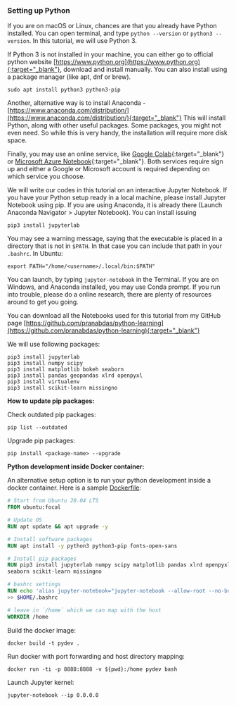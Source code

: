 ### Setting up Python 

If you are on macOS or Linux, chances are that you already have Python installed. You can open terminal, and type `python --version` or `python3 --version`. In this tutorial, we will use Python 3. 

If Python 3 is not installed in your machine, you can either go to official python website [https://www.python.org](https://www.python.org){:target="_blank"}, download and install manually. You can also install using a package manager (like apt, dnf or brew). 
```
sudo apt install python3 python3-pip
```

Another, alternative way is to install Anaconda - [https://www.anaconda.com/distribution/](https://www.anaconda.com/distribution/){:target="_blank"} This will install Python, along with other useful packages. Some packages, you might not even need. So while this is very handy, the installation will require more disk space. 

Finally, you may use an online service, like [Google Colab](https://colab.research.google.com){:target="_blank"} or [Microsoft Azure Notebook](http://notebooks.azure.com){:target="_blank"}. Both services require sign up and either a Google or Microsoft account is required depending on which service you choose. 

We will write our codes in this tutorial on an interactive Jupyter Notebook. If you have your Python setup ready in a local machine, please install Jupyter Notebook using pip. If you are using Anaconda, it is already there (Launch Anaconda Navigator > Jupyter Notebook). You can install issuing 
```
pip3 install jupyterlab
``` 

You may see a warning message, saying that the executable is placed in a directory that is not in `$PATH`. In that case you can include that path in your `.bashrc`. In Ubuntu: 
```
export PATH="/home/<username>/.local/bin:$PATH"
``` 

You can launch, by typing `jupyter-notebook` in the Terminal. If you are on Windows, and Anaconda installed, you may use Conda prompt. If you run into trouble, please do a online research, there are plenty of resources around to get you going. 

You can download all the Notebooks used for this tutorial from my GitHub page [https://github.com/pranabdas/python-learning](https://github.com/pranabdas/python-learning){:target="_blank"}

We will use following packages: 
```
pip3 install jupyterlab
pip3 install numpy scipy
pip3 install matplotlib bokeh seaborn
pip3 install pandas geopandas xlrd openpyxl
pip3 install virtualenv
pip3 install scikit-learn missingno
```
**How to update pip packages:** 

Check outdated pip packages:
```
pip list --outdated
```

Upgrade pip packages:
```
pip install <package-name> --upgrade
```

**Python development inside Docker container:** 

An alternative setup option is to run your python development inside a docker container. Here is a sample [Dockerfile](https://github.com/pranabdas/python-learning/blob/master/Dockerfile): 

```dockerfile
# Start from Ubuntu 20.04 LTS
FROM ubuntu:focal

# Update OS
RUN apt update && apt upgrade -y

# Install software packages 
RUN apt install -y python3 python3-pip fonts-open-sans

# Install pip packages 
RUN pip3 install jupyterlab numpy scipy matplotlib pandas xlrd openpyxl \
seaborn scikit-learn missingno

# bashrc settings
RUN echo 'alias jupyter-notebook="jupyter-notebook --allow-root --no-browser"' \
>> $HOME/.bashrc

# leave in `/home` which we can map with the host
WORKDIR /home
```

Build the docker image: 
```
docker build -t pydev .
```

Run docker with port forwarding and host directory mapping:
```
docker run -ti -p 8888:8888 -v ${pwd}:/home pydev bash
```

Launch Jupyter kernel: 
```
jupyter-notebook --ip 0.0.0.0
```
